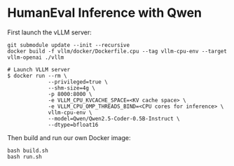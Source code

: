 # HumanEval Inference with Qwen

First launch the vLLM server:
```
git submodule update --init --recursive
docker build -f vllm/docker/Dockerfile.cpu --tag vllm-cpu-env --target vllm-openai ./vllm

# Launch VLLM server
$ docker run --rm \
             --privileged=true \
             --shm-size=4g \
             -p 8000:8000 \
             -e VLLM_CPU_KVCACHE_SPACE=<KV cache space> \
             -e VLLM_CPU_OMP_THREADS_BIND=<CPU cores for inference> \
             vllm-cpu-env \
             --model=Qwen/Qwen2.5-Coder-0.5B-Instruct \
             --dtype=bfloat16
```

Then build and run our own Docker image:
```
bash build.sh
bash run.sh
```
